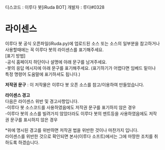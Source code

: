 디스코드 : 이루다 봇[iRuda BOT]
개발자 : 루다#0328

# **라이센스**   
이루다 봇 공식 오픈파일(iRuda.py)에 업로드된 소스 또는 소스의 일부분을 참고하거나 사용할때에는 꼭 이루다 봇의 라이센스를 표기해주세요.   
 [표기 방법]   
 -공식 홈페이지 하단이나 설명에 아래 문구를 남겨주세요.   
 -봇의 응답 메시지에 아래 문구를 표기해주세요. (표기하기가 어렵다면 임베드 밑이나 특정 명령어 도움말에 표기하셔도 됩니다.)   
    
 **저작권 문구** : 이 저작물은 이루다 봇 오픈 소스를 참고/이용하여 만들었습니다.   
    
**라이센스 경고**   
다음은 라이센스 위반 및 경고사항입니다.   
 -이루다 봇 소스코드를 사용하였음에도 저작권 문구를 표기하지 않은 경우   
 -이루다 봇의 소스를 빌려가지 않았더라도 이루다 봇의 멘트등을 사용하였음에도 저작권 문구를 표시하지 않은 경우   
    
 *위에 명시된 경고를 위반하면 저작권 법을 위반한 것이나 마찬가지 입니다.   
  라이센스를 위반한 것으로 확인되면 본사(이루다 소프트)에서는 그에 마땅한 조치를 취하도록 하겠습니다.   

